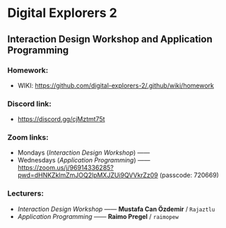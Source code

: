 # Digital Explorers 2
## Interaction Design Workshop and Application Programming

### Homework:
* WIKI: https://github.com/digital-explorers-2/.github/wiki/homework

### Discord link:
* https://discord.gg/cjMztmt75t

### Zoom links:
* Mondays (*Interaction Design Workshop*) —— 
* Wednesdays (*Application Programming*) —— https://zoom.us/j/96914336285?pwd=dHNKZklmZmJOQ2lpMXJZUi9QVVkrZz09 (passcode: 720669)

### Lecturers:
* *Interaction Design Workshop* —— **Mustafa Can Özdemir** / `Rajaztlu`
* *Application Programming* —— **Raimo Pregel** / `raimopew`
